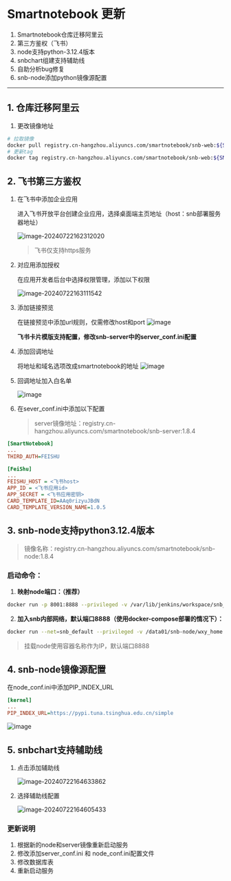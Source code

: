 # Smartnotebook 更新

1. Smartnotebook仓库迁移阿里云
2. 第三方鉴权（飞书）
3. node支持python-3.12.4版本
4. snbchart组建支持辅助线
5. 自助分析bug修复
6. snb-node添加python镜像源配置



---

## 1. 仓库迁移阿里云

1. 更改镜像地址

```bash
# 拉取镜像
docker pull registry.cn-hangzhou.aliyuncs.com/smartnotebook/snb-web:${SNB_VERSION}
# 更新tag
docker tag registry.cn-hangzhou.aliyuncs.com/smartnotebook/snb-web:${SNB_VERSION} smartnotebook/snb-web:${SNB_VERSION}
```

##  2. 飞书第三方鉴权

1. 在飞书中添加企业应用

   进入飞书开放平台创建企业应用，选择桌面端主页地址（host：snb部署服务器地址）

   ![image-20240722162312020](https://github.com/user-attachments/assets/728a203e-745f-43f8-b0cf-e6f9d25fce86)

   > 飞书仅支持https服务
   
2. 对应用添加授权

   在应用开发者后台中选择权限管理，添加以下权限

   ![image-20240722163111542](https://github.com/user-attachments/assets/32f9cae2-82d5-41ef-b42a-5186d4513ee5)

3. 添加链接预览
   
   在链接预览中添加url规则，仅需修改host和port
   ![image](https://github.com/user-attachments/assets/3dfd3e66-4529-4ce1-87de-1d1eb0bdea06)

   **飞书卡片模版支持配置，修改snb-server中的server_conf.ini配置**

4. 添加回调地址
   
   将地址和域名选项改成smartnotebook的地址
   ![image](https://github.com/user-attachments/assets/470a108a-2edf-4b2b-89a3-8037a1d6665c)

5. 回调地址加入白名单

   ![image](https://github.com/user-attachments/assets/cacd9d60-fb19-47d6-b109-71f2462d8cc4)

6. 在sever_conf.ini中添加以下配置
   > server镜像地址：registry.cn-hangzhou.aliyuncs.com/smartnotebook/snb-server:1.8.4

```ini
[SmartNotebook]
...
THIRD_AUTH=FEISHU

[FeiShu]
...
FEISHU_HOST = <飞书host>
APP_ID = <飞书应用id>
APP_SECRET = <飞书应用密钥>
CARD_TEMPLATE_ID=AAq0rizyuJBdN
CARD_TEMPLATE_VERSION_NAME=1.0.5
```

## 3. snb-node支持python3.12.4版本

   > 镜像名称：registry.cn-hangzhou.aliyuncs.com/smartnotebook/snb-node:1.8.4
   
   ### 启动命令：
   1. **映射node端口：（推荐）**
   ```bash
   docker run -p 8001:8888 --privileged -v /var/lib/jenkins/workspace/snb_node:/snb_node -v /home/snb-node-3124-home/:/home --name snb-node-3124 registry.cn-hangzhou.aliyuncs.com/smartnotebook/snb-node:1.8.4
   ```
   2. **加入snb内部网络，默认端口8888（使用docker-compose部署的情况下）：**
   ```bash
   docker run --net=snb_default --privileged -v /data01/snb-node/wxy_home:/home --name snb-node-3124 registry.cn-hangzhou.aliyuncs.com/smartnotebook/snb-node:1.8.4
   ```
   > 挂载node使用容器名称作为IP，默认端口8888

## 4. snb-node镜像源配置
在node_conf.ini中添加PIP_INDEX_URL
```ini
[kernel]
...
PIP_INDEX_URL=https://pypi.tuna.tsinghua.edu.cn/simple
```
![image](https://github.com/user-attachments/assets/8eed2c52-7868-44a0-a342-adca4f82e33f)


## 5. snbchart支持辅助线

1. 点击添加辅助线

   ![image-20240722164633862](https://github.com/user-attachments/assets/f23cb27f-1726-446e-9590-a3165f301a6b)


2. 选择辅助线配置

   ![image-20240722164605433](https://github.com/user-attachments/assets/6526f885-16a0-4863-ae3d-df8b3752fb83)


### 更新说明
1. 根据新的node和server镜像重新启动服务
2. 修改添加server_conf.ini 和 node_conf.ini配置文件
3. 修改数据库表
4. 重新启动服务


